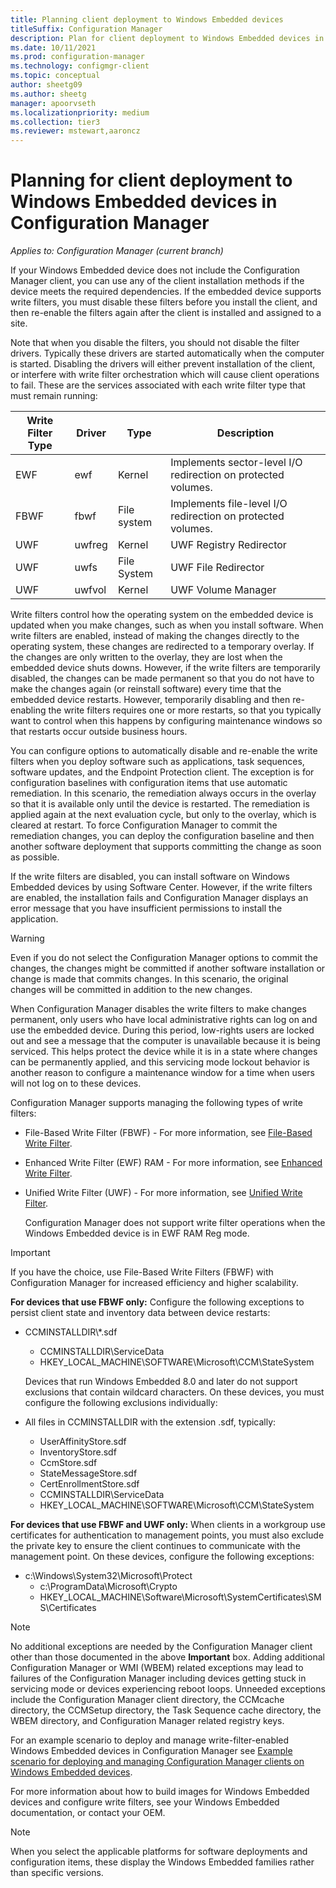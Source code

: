 ```yaml
---
title: Planning client deployment to Windows Embedded devices
titleSuffix: Configuration Manager
description: Plan for client deployment to Windows Embedded devices in Configuration Manager.
ms.date: 10/11/2021
ms.prod: configuration-manager
ms.technology: configmgr-client
ms.topic: conceptual
author: sheetg09
ms.author: sheetg
manager: apoorvseth
ms.localizationpriority: medium
ms.collection: tier3
ms.reviewer: mstewart,aaroncz 
---
```

# Planning for client deployment to Windows Embedded devices in Configuration Manager

*Applies to: Configuration Manager (current branch)*

<a name="BKMK_DeployClientEmbedded"></a> If your Windows Embedded device does not include the Configuration Manager client, you can use any of the client installation methods if the device meets the required dependencies. If the embedded device supports write filters, you must disable these filters before you install the client, and then re-enable the filters again after the client is installed and assigned to a site.  

 Note that when you disable the filters, you should not disable the filter drivers. Typically these drivers are started automatically when the computer is started. Disabling the drivers will either prevent installation of the client, or interfere with write filter orchestration which will cause client operations to fail. These are the services associated with each write filter type that must remain running:  

|Write Filter Type|Driver|Type|Description|  
|-----------------------|------------|----------|-----------------|  
|EWF|ewf|Kernel|Implements sector-level I/O redirection on protected volumes.|  
|FBWF|fbwf|File system|Implements file-level I/O redirection on protected volumes.|  
|UWF|uwfreg|Kernel|UWF Registry Redirector|  
|UWF|uwfs|File System|UWF File Redirector|  
|UWF|uwfvol|Kernel|UWF Volume Manager|  

 Write filters control how the operating system on the embedded device is updated when you make changes, such as when you install software. When write filters are enabled, instead of making the changes directly to the operating system, these changes are redirected to a temporary overlay. If the changes are only written to the overlay, they are lost when the embedded device shuts downs. However, if the write filters are temporarily disabled, the changes can be made permanent so that you do not have to make the changes again (or reinstall software) every time that the embedded device restarts. However, temporarily disabling and then re-enabling the write filters requires one or more restarts, so that you typically want to control when this happens by configuring maintenance windows so that restarts occur outside business hours.  

 You can configure options to automatically disable and re-enable the write filters when you deploy software such as applications, task sequences, software updates, and the Endpoint Protection client. The exception is for configuration baselines with configuration items that use automatic remediation. In this scenario, the remediation always occurs in the overlay so that it is available only until the device is restarted. The remediation is applied again at the next evaluation cycle, but only to the overlay, which is cleared at restart. To force Configuration Manager to commit the remediation changes, you can deploy the configuration baseline and then another software deployment that supports committing the change as soon as possible.  

 If the write filters are disabled, you can install software on Windows Embedded devices by using Software Center. However, if the write filters are enabled, the installation fails and Configuration Manager displays an error message that you have insufficient permissions to install the application.  

> [!WARNING]  
>  Even if you do not select the Configuration Manager options to commit the changes, the changes might be committed if another software installation or change is made that commits changes. In this scenario, the original changes will be committed in addition to the new changes.  

 When Configuration Manager disables the write filters to make changes permanent, only users who have local administrative rights can log on and use the embedded device. During this period, low-rights users are locked out and see a message that the computer is unavailable because it is being serviced. This helps protect the device while it is in a state where changes can be permanently applied, and this servicing mode lockout behavior is another reason to configure a maintenance window for a time when users will not log on to these devices.  

 Configuration Manager supports managing the following types of write filters:  

- File-Based Write Filter (FBWF) -  For more information, see [File-Based Write Filter](/previous-versions/windows/embedded/aa940926(v=winembedded.5)).  

- Enhanced Write Filter (EWF) RAM - For more information, see [Enhanced Write Filter](/previous-versions/windows/embedded/ms912906(v=winembedded.5)).  

- Unified Write Filter (UWF) - For more information, see [Unified Write Filter](/windows-hardware/customize/enterprise/unified-write-filter).  

  Configuration Manager does not support write filter operations when the Windows Embedded device is in EWF RAM Reg mode.  

> [!IMPORTANT]
>  If you have the choice, use File-Based Write Filters (FBWF) with Configuration Manager for increased efficiency and higher scalability.
> 
> **For devices that use FBWF only:** Configure the following exceptions to persist client state and inventory data between device restarts:  
> 
> - CCMINSTALLDIR\\*.sdf  
>   -   CCMINSTALLDIR\ServiceData  
>   -   HKEY_LOCAL_MACHINE\SOFTWARE\Microsoft\CCM\StateSystem  
> 
>   Devices that run Windows Embedded 8.0 and later do not support exclusions that contain wildcard characters. On these devices, you must configure the following exclusions individually:  
> 
> - All files in CCMINSTALLDIR with the extension .sdf, typically:  
> 
>   -   UserAffinityStore.sdf  
>   -   InventoryStore.sdf  
>   -   CcmStore.sdf  
>   -   StateMessageStore.sdf  
>   -   CertEnrollmentStore.sdf  
>   -   CCMINSTALLDIR\ServiceData  
>   -   HKEY_LOCAL_MACHINE\SOFTWARE\Microsoft\CCM\StateSystem  
> 
> **For devices that use FBWF and UWF only:**
> When clients in a workgroup use certificates for authentication to management points, you must also exclude the private key to ensure the client continues to communicate with the management point. On these devices, configure the following exceptions:  
> 
> - c:\Windows\System32\Microsoft\Protect  
>   -   c:\ProgramData\Microsoft\Crypto  
>   -   HKEY_LOCAL_MACHINE\Software\Microsoft\SystemCertificates\SMS\Certificates  

> [!NOTE]
> No additional exceptions are needed by the Configuration Manager client other than those documented in the above **Important** box. Adding additional Configuration Manager or WMI (WBEM) related exceptions may lead to failures of the Configuration Manager including devices getting stuck in servicing mode or devices experiencing reboot loops. Unneeded exceptions include the Configuration Manager client directory, the CCMcache directory, the CCMSetup directory, the Task Sequence cache directory, the WBEM directory, and Configuration Manager related registry keys.

 For an example scenario to deploy and manage write-filter-enabled Windows Embedded devices in Configuration Manager see [Example scenario for deploying and managing Configuration Manager clients on Windows Embedded devices](../../../../core/clients/deploy/example-scenario-for-deploying-and-managing-clients-on-windows-embedded-devices.md).  

 For more information about how to build images for Windows Embedded devices and configure write filters, see your Windows Embedded documentation, or contact your OEM.  

> [!NOTE]
>  When you select the applicable platforms for software deployments and configuration items, these display the Windows Embedded families rather than specific versions. 